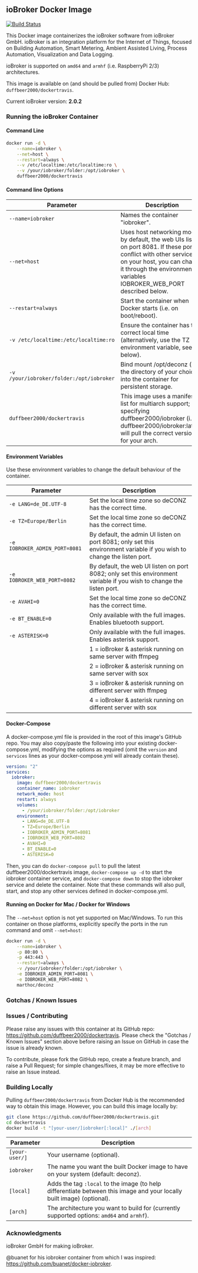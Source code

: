 ## ioBroker Docker Image

[![Build Status](https://travis-ci.org/duffbeer2000/dockertravis.svg?branch=master)](https://travis-ci.org/duffbeer2000/dockertravis)

This Docker image containerizes the ioBroker software from ioBroker GmbH. ioBroker is an integration platform for the Internet of Things, focused on Building Automation, Smart Metering, Ambient Assisted Living, Process Automation, Visualization and Data Logging.

ioBroker is supported on `amd64` and `armhf` (i.e. RaspberryPi 2/3) architectures.

This image is available on (and should be pulled from) Docker Hub: `duffbeer2000/dockertravis`.

Current ioBroker version: **2.0.2**

### Running the ioBroker Container

#### Command Line

```bash
docker run -d \
    --name=iobroker \
    --net=host \
    --restart=always \
    --v /etc/localtime:/etc/localtime:ro \
    --v /your/iobroker/folder:/opt/iobroker \
    duffbeer2000/dockertravis
```

#### Command line Options

|Parameter|Description|
|---------|-----------|
|`--name=iobroker`|Names the container "iobroker".|
|`--net=host`|Uses host networking mode; by default, the web UIs listen on port 8081. If these port conflict with other services on your host, you can change it through the environment variables IOBROKER_WEB_PORT described below.|
|`--restart=always`|Start the container when Docker starts (i.e. on boot/reboot).|
|`-v /etc/localtime:/etc/localtime:ro`|Ensure the container has the correct local time (alternatively, use the TZ environment variable, see below).|
|`-v /your/iobroker/folder:/opt/iobroker`|Bind mount /opt/deconz (or the directory of your choice) into the container for persistent storage.|
|`duffbeer2000/dockertravis`|This image uses a manifest list for multiarch support; specifying duffbeer2000/iobroker (i.e. duffbeer2000/iobroker:latest) will pull the correct version for your arch.|

#### Environment Variables

Use these environment variables to change the default behaviour of the container.

|Parameter|Description|
|---------|-----------|
|`-e LANG=de_DE.UTF-8`|Set the local time zone so deCONZ has the correct time.|
|`-e TZ=Europe/Berlin`|Set the local time zone so deCONZ has the correct time.|
|`-e IOBROKER_ADMIN_PORT=8081`|By default, the admin UI listen on port 8081; only set this environment variable if you wish to change the listen port.|
|`-e IOBROKER_WEB_PORT=8082`|By default, the web UI listen on port 8082; only set this environment variable if you wish to change the listen port.|
|`-e AVAHI=0`|Set the local time zone so deCONZ has the correct time.|
|`-e BT_ENABLE=0`|Only available with the full images. Enables bluetooth support.|
|`-e ASTERISK=0`|Only available with the full images. Enables asterisk support.|
||1 = ioBroker & asterisk running on same server with ffmpeg|
||2 = ioBroker & asterisk running on same server with sox|
||3 = ioBroker & asterisk running on different server with ffmpeg|
||4 = ioBroker & asterisk running on different server with sox|

#### Docker-Compose

A docker-compose.yml file is provided in the root of this image's GitHub repo. You may also copy/paste the following into your existing docker-compose.yml, modifying the options as required (omit the `version` and `services` lines as your docker-compose.yml will already contain these).

```yaml
version: "2"
services:
  iobroker:
    image: duffbeer2000/dockertravis
    container_name: iobroker
    network_mode: host
    restart: always
    volumes:
      - /your/iobroker/folder:/opt/iobroker
    environment:
      - LANG=de_DE.UTF-8
      - TZ=Europe/Berlin
      - IOBROKER_ADMIN_PORT=8081
      - IOBROKER_WEB_PORT=8082
      - AVAHI=0
      - BT_ENABLE=0
      - ASTERISK=0
```

Then, you can do `docker-compose pull` to pull the latest duffbeer2000/dockertravis image, `docker-compose up -d` to start the iobroker container service, and `docker-compose down` to stop the iobroker service and delete the container. Note that these commands will also pull, start, and stop any other services defined in docker-compose.yml.

#### Running on Docker for Mac / Docker for Windows

The `--net=host` option is not yet supported on Mac/Windows. To run this container on those platforms, explicitly specify the ports in the run command and omit `--net=host`:

```bash
docker run -d \
    --name=iobroker \
    -p 80:80 \
    -p 443:443 \
    --restart=always \
    -v /your/iobroker/folder:/opt/iobroker \
    -e IOBROKER_ADMIN_PORT=8081 \
    -e IOBROKER_WEB_PORT=8082 \
    marthoc/deconz
```


### Gotchas / Known Issues


### Issues / Contributing

Please raise any issues with this container at its GitHub repo: https://github.com/duffbeer2000/dockertravis. Please check the "Gotchas / Known Issues" section above before raising an Issue on GitHub in case the issue is already known.

To contribute, please fork the GitHub repo, create a feature branch, and raise a Pull Request; for simple changes/fixes, it may be more effective to raise an Issue instead.

### Building Locally

Pulling `duffbeer2000/dockertravis` from Docker Hub is the recommended way to obtain this image. However, you can build this image locally by:

```bash
git clone https://github.com/duffbeer2000/dockertravis.git
cd dockertravis
docker build -t "[your-user/]iobroker[:local]" ./[arch]
```

|Parameter|Description|
|---------|-----------|
|`[your-user/]`|Your username (optional).|
|`iobroker`|The name you want the built Docker image to have on your system (default: deconz).|
|`[local]`|Adds the tag `:local` to the image (to help differentiate between this image and your locally built image) (optional).|
|`[arch]`|The architecture you want to build for (currently supported options: `amd64` and `armhf`).|

### Acknowledgments

ioBroker GmbH for making ioBroker.

@buanet for his iobroker container from which I was inspired: https://github.com/buanet/docker-iobroker.
